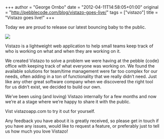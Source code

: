 +++
author = "George Ornbo"
date = "2012-04-11T14:58:05+01:00"
original = "http://pebblecode.com/blog/vistazo-goes-live/"
tags = ["vistazo"]
title = "Vistazo goes live!"
+++

Today we are proud to release our latest bouncing baby to the public.

![](https://media.tumblr.com/tumblr_m29f567g0p1qz7kgs.png)

Vistazo is a lightweight web application to help small teams keep track of who
is working on what and when they are working on it.

We created Vistazo to solve a problem we were having at the pebble {code} office
with keeping track of what everyone was working on. We found the available
solutions for team/time management were far too complex for our needs, often
adding in a ton of functionality that we really didn’t need. Just like any other
great software company when we discovered the right tool for us didn’t exist, we
decided to build our own.

We’ve been using (and loving) Vistazo internally for a few months and now we’re
at a stage where we’re happy to share it with the public.

Vist vistazoapp.com to try it out for yourself.

Any feedback you have about it is greatly received, so please get in touch if
you have any issues, would like to request a feature, or preferably just to tell
us how much you love Vistazo!
